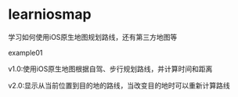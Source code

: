 # learniosmap

学习如何使用iOS原生地图规划路线，还有第三方地图等

example01

v1.0:使用iOS原生地图根据自驾、步行规划路线，并计算时间和距离

v2.0:显示从当前位置到目的地的路线，当改变目的地时可以重新计算路线


